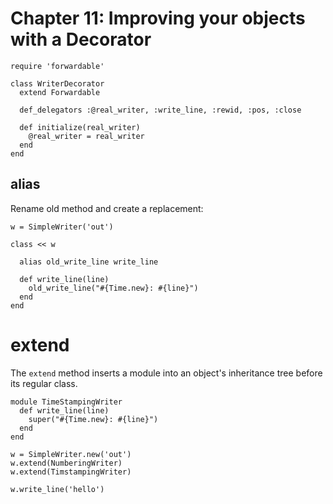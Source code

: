 # Chapter 11: Improving your objects with a Decorator

```
require 'forwardable'

class WriterDecorator
  extend Forwardable

  def_delegators :@real_writer, :write_line, :rewid, :pos, :close

  def initialize(real_writer)
    @real_writer = real_writer
  end
end
```

## alias

Rename old method and create a replacement:

```
w = SimpleWriter('out')

class << w

  alias old_write_line write_line

  def write_line(line)
    old_write_line("#{Time.new}: #{line}")
  end
end
```

# extend

The `extend` method inserts a module into an object's inheritance tree before its regular class.

```
module TimeStampingWriter
  def write_line(line)
    super("#{Time.new}: #{line}")
  end
end

w = SimpleWriter.new('out')
w.extend(NumberingWriter)
w.extend(TimstampingWriter)

w.write_line('hello')
```
